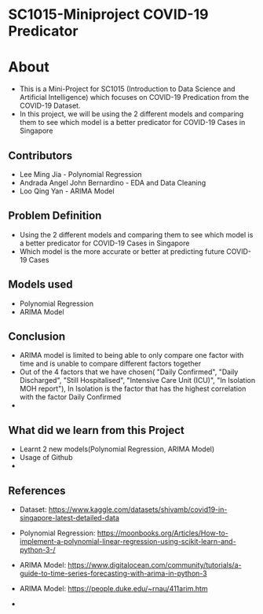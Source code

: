 # SC1015-Miniproject COVID-19 Predicator

# About
- This is a Mini-Project for SC1015 (Introduction to Data Science and Artificial Intelligence) which focuses on COVID-19 Predication from the COVID-19 Dataset.
- In this project, we will be using the 2 different models and comparing them to see which model is a better predicator for COVID-19 Cases in Singapore


## Contributors
- Lee Ming Jia - Polynomial Regression
- Andrada Angel John Bernardino  - EDA and Data Cleaning
- Loo Qing Yan - ARIMA Model


## Problem Definition
- Using the 2 different models and comparing them to see which model is a better predicator for COVID-19 Cases in Singapore
- Which model is the more accurate or better at predicting future COVID-19 Cases

## Models used
- Polynomial Regression
- ARIMA Model


## Conclusion
- ARIMA model is  limited to being able to only compare one factor with time and is unable to compare different factors together
- Out of the 4 factors that we have chosen( "Daily Confirmed", "Daily Discharged", "Still Hospitalised", "Intensive Care Unit (ICU)", "In Isolation MOH report"), In Isolation is the factor that has the highest correlation with the factor Daily Confirmed
- 


## What did we learn from this Project
- Learnt 2 new models(Polynomial Regression, ARIMA Model)
- Usage of Github
- 



## References

- Dataset: https://www.kaggle.com/datasets/shivamb/covid19-in-singapore-latest-detailed-data
- Polynomial Regression: https://moonbooks.org/Articles/How-to-implement-a-polynomial-linear-regression-using-scikit-learn-and-python-3-/
- ARIMA Model: https://www.digitalocean.com/community/tutorials/a-guide-to-time-series-forecasting-with-arima-in-python-3
- ARIMA Model: https://people.duke.edu/~rnau/411arim.htm






- 
